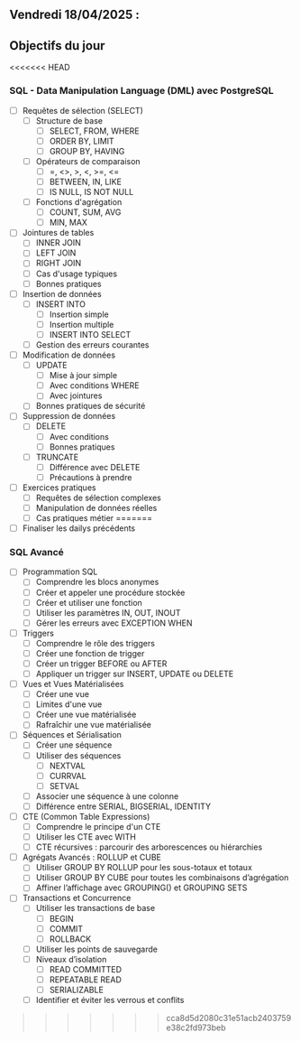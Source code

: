 ## Vendredi 18/04/2025 :

## Objectifs du jour

<<<<<<< HEAD
### SQL - Data Manipulation Language (DML) avec PostgreSQL

- [ ] Requêtes de sélection (SELECT)
  - [ ] Structure de base
    - [ ] SELECT, FROM, WHERE
    - [ ] ORDER BY, LIMIT
    - [ ] GROUP BY, HAVING
  - [ ] Opérateurs de comparaison
    - [ ] =, <>, >, <, >=, <=
    - [ ] BETWEEN, IN, LIKE
    - [ ] IS NULL, IS NOT NULL
  - [ ] Fonctions d'agrégation
    - [ ] COUNT, SUM, AVG
    - [ ] MIN, MAX

- [ ] Jointures de tables
  - [ ] INNER JOIN
  - [ ] LEFT JOIN
  - [ ] RIGHT JOIN
  - [ ] Cas d'usage typiques
  - [ ] Bonnes pratiques

- [ ] Insertion de données
  - [ ] INSERT INTO
    - [ ] Insertion simple
    - [ ] Insertion multiple
    - [ ] INSERT INTO SELECT
  - [ ] Gestion des erreurs courantes

- [ ] Modification de données
  - [ ] UPDATE
    - [ ] Mise à jour simple
    - [ ] Avec conditions WHERE
    - [ ] Avec jointures
  - [ ] Bonnes pratiques de sécurité

- [ ] Suppression de données
  - [ ] DELETE
    - [ ] Avec conditions
    - [ ] Bonnes pratiques
  - [ ] TRUNCATE
    - [ ] Différence avec DELETE
    - [ ] Précautions à prendre

- [ ] Exercices pratiques
  - [ ] Requêtes de sélection complexes
  - [ ] Manipulation de données réelles
  - [ ] Cas pratiques métier
=======
- [ ] Finaliser les dailys précédents

### SQL Avancé

- [ ] Programmation SQL
  - [ ] Comprendre les blocs anonymes
  - [ ] Créer et appeler une procédure stockée
  - [ ] Créer et utiliser une fonction
  - [ ] Utiliser les paramètres IN, OUT, INOUT
  - [ ] Gérer les erreurs avec EXCEPTION WHEN

- [ ] Triggers
  - [ ] Comprendre le rôle des triggers
  - [ ] Créer une fonction de trigger
  - [ ] Créer un trigger BEFORE ou AFTER
  - [ ] Appliquer un trigger sur INSERT, UPDATE ou DELETE
  
- [ ] Vues et Vues Matérialisées
  - [ ] Créer une vue
  - [ ] Limites d'une vue
  - [ ] Créer une vue matérialisée
  - [ ] Rafraîchir une vue matérialisée
  
- [ ] Séquences et Sérialisation
  - [ ] Créer une séquence
  - [ ] Utiliser des séquences 
    - [ ] NEXTVAL
    - [ ] CURRVAL
    - [ ] SETVAL
  - [ ] Associer une séquence à une colonne
  - [ ] Différence entre SERIAL, BIGSERIAL, IDENTITY

- [ ] CTE (Common Table Expressions)
  - [ ] Comprendre le principe d'un CTE
  - [ ] Utiliser les CTE avec WITH
  - [ ] CTE récursives : parcourir des arborescences ou hiérarchies

- [ ] Agrégats Avancés : ROLLUP et CUBE
  - [ ] Utiliser GROUP BY ROLLUP pour les sous-totaux et totaux
  - [ ] Utiliser GROUP BY CUBE pour toutes les combinaisons d’agrégation
  - [ ] Affiner l’affichage avec GROUPING() et GROUPING SETS

- [ ] Transactions et Concurrence
  - [ ] Utiliser les transactions de base
    - [ ] BEGIN
    - [ ] COMMIT
    - [ ] ROLLBACK
  - [ ] Utiliser les points de sauvegarde
  - [ ] Niveaux d’isolation 
    - [ ] READ COMMITTED
	- [ ] REPEATABLE READ
	- [ ] SERIALIZABLE
  - [ ] Identifier et éviter les verrous et conflits
>>>>>>> cca8d5d2080c31e51acb2403759e38c2fd973beb

